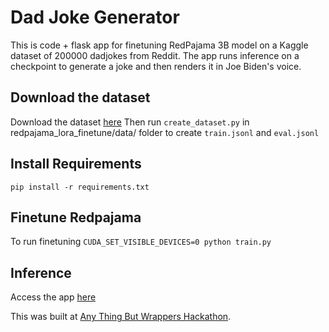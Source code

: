 # Dad Joke Generator

This is code + flask app for finetuning RedPajama 3B model on a Kaggle dataset of 200000 dadjokes from Reddit. The app runs inference on a checkpoint to generate a joke and then renders it in Joe Biden's voice.

## Download the dataset
Download the dataset [here](https://www.kaggle.com/datasets/oktayozturk010/reddit-dad-jokes)
Then run `create_dataset.py` in redpajama_lora_finetune/data/ folder to create `train.jsonl` and `eval.jsonl`

## Install Requirements

`pip install -r requirements.txt`


## Finetune Redpajama
To run finetuning `CUDA_SET_VISIBLE_DEVICES=0 python train.py`

## Inference 
Access the app [here](http://papajokes.keerthanapg.com/) 

This was built at [Any Thing But Wrappers Hackathon](https://www.anythingbutwrappers.com/). 

